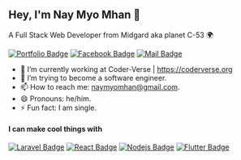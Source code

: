 ## Hey, I'm Nay Myo Mhan 👻

A Full Stack Web Developer from Midgard aka planet C-53 🌍

[![Portfolio Badge](https://img.shields.io/badge/-Profile.me-f7c307?style=flat&labelColor=f7c307&logo=react&logoColor=black)](https://www.facebook.com/naymyomhan/)
[![Facebook Badge](https://img.shields.io/badge/-naymyomhan-1874ed?style=flat&labelColor=1874ed&logo=facebook&logoColor=white)](https://www.facebook.com/naymyomhan/) [![Mail Badge](https://img.shields.io/badge/-naymyomhan@gmail.com-c0392b?style=flat&labelColor=c0392b&logo=gmail&logoColor=white)](mailto:naymyomhan@gmail.com)

<!-- TODO: Add last video link -->

- 🔭 I’m currently working at Coder-Verse | https://coderverse.org
- 🤔 I’m trying to become a software engineer.
- 📫 How to reach me: naymyomhan@gmail.com.
- 😄 Pronouns: he/him.
- ⚡ Fun fact: I am single.

#### I can make cool things with

<!-- TODO: Make technologies links takes you to repositories -->

[![Laravel Badge](https://img.shields.io/badge/-Laravel-fb503b?style=for-the-badge&labelColor=white&logo=laravel&logoColor=fb503b )](#) [![React Badge](https://img.shields.io/badge/-React-20d6ff?style=for-the-badge&labelColor=white&logo=react&logoColor=20d6ff)](#) [![Nodejs Badge](https://img.shields.io/badge/-Nodejs-3C873A?style=for-the-badge&labelColor=white&logo=node.js&logoColor=3C873A)](#)  [![Flutter Badge](https://img.shields.io/badge/-Flutter-3fa0ee?style=for-the-badge&labelColor=white&logo=flutter&logoColor=3fa0ee )](#) 
